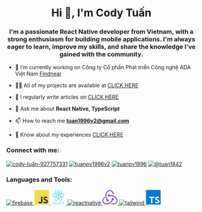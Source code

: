 <h1 align="center">Hi 👋, I'm Cody Tuấn</h1>
<h3 align="center">I'm a passionate React Native developer from Vietnam, with a strong enthusiasm for building mobile applications. I'm always eager to learn, improve my skills, and share the knowledge I’ve gained with the community.</h3>

- 🔭 I’m currently working on Công ty Cổ phần Phát triển Công nghệ ADA Việt Nam [Findnear](https://findnear.page.link/b8wy)

- 👨‍💻 All of my projects are available at [CLICK HERE](linkedin.com/in/tuấn-phạm-927757331)

- 📝 I regularly write articles on [CLICK HERE](linkedin.com/in/tuấn-phạm-927757331)

- 💬 Ask me about **React Native, TypeScript**

- 📫 How to reach me **tuan1996v2@gmail.com**

- 📄 Know about my experiences [CLICK HERE](https://drive.google.com/file/d/1D5YvZQ3gp39DiisvUgtPDdZxWsW5GM0P/view?usp=sharing)

<h3 align="left">Connect with me:</h3>
<p align="left">
<a href="https://linkedin.com/in/cody-tuấn-927757331" target="blank"><img align="center" src="https://raw.githubusercontent.com/rahuldkjain/github-profile-readme-generator/master/src/images/icons/Social/linked-in-alt.svg" alt="cody-tuấn-927757331" height="30" width="40" /></a>
<a href="https://fb.com/tuanpv1996v2" target="blank"><img align="center" src="https://raw.githubusercontent.com/rahuldkjain/github-profile-readme-generator/master/src/images/icons/Social/facebook.svg" alt="tuanpv1996v2" height="30" width="40" /></a>
<a href="https://instagram.com/tuanpv1996" target="blank"><img align="center" src="https://raw.githubusercontent.com/rahuldkjain/github-profile-readme-generator/master/src/images/icons/Social/instagram.svg" alt="tuanpv1996" height="30" width="40" /></a>
<a href="https://www.youtube.com/c/@tuan1842" target="blank"><img align="center" src="https://raw.githubusercontent.com/rahuldkjain/github-profile-readme-generator/master/src/images/icons/Social/youtube.svg" alt="@tuan1842" height="30" width="40" /></a>
</p>

<h3 align="left">Languages and Tools:</h3>
<p align="left"> <a href="https://firebase.google.com/" target="_blank" rel="noreferrer"> <img src="https://www.vectorlogo.zone/logos/firebase/firebase-icon.svg" alt="firebase" width="40" height="40"/> </a> <a href="https://developer.mozilla.org/en-US/docs/Web/JavaScript" target="_blank" rel="noreferrer"> <img src="https://raw.githubusercontent.com/devicons/devicon/master/icons/javascript/javascript-original.svg" alt="javascript" width="40" height="40"/> </a> <a href="https://reactjs.org/" target="_blank" rel="noreferrer"> <img src="https://raw.githubusercontent.com/devicons/devicon/master/icons/react/react-original-wordmark.svg" alt="react" width="40" height="40"/> </a> <a href="https://reactnative.dev/" target="_blank" rel="noreferrer"> <img src="https://reactnative.dev/img/header_logo.svg" alt="reactnative" width="40" height="40"/> </a> <a href="https://redux.js.org" target="_blank" rel="noreferrer"> <img src="https://raw.githubusercontent.com/devicons/devicon/master/icons/redux/redux-original.svg" alt="redux" width="40" height="40"/> </a> <a href="https://tailwindcss.com/" target="_blank" rel="noreferrer"> <img src="https://www.vectorlogo.zone/logos/tailwindcss/tailwindcss-icon.svg" alt="tailwind" width="40" height="40"/> </a> <a href="https://www.typescriptlang.org/" target="_blank" rel="noreferrer"> <img src="https://raw.githubusercontent.com/devicons/devicon/master/icons/typescript/typescript-original.svg" alt="typescript" width="40" height="40"/> </a> </p>


